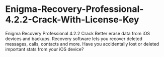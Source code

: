 # Enigma-Recovery-Professional-4.2.2-Crack-With-License-Key
Enigma Recovery Professional 4.2.2 Crack Better erase data from iOS devices and backups. Recovery software lets you recover deleted messages, calls, contacts and more. Have you accidentally lost or deleted important stats from your iOS device?
